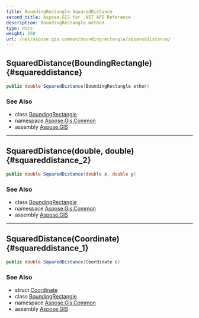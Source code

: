 ```yaml
---
title: BoundingRectangle.SquaredDistance
second_title: Aspose.GIS for .NET API Reference
description: BoundingRectangle method. 
type: docs
weight: 250
url: /net/aspose.gis.common/boundingrectangle/squareddistance/
---
```

## SquaredDistance(BoundingRectangle) {#squareddistance}

```csharp
public double SquaredDistance(BoundingRectangle other)
```

### See Also

* class [BoundingRectangle](../)
* namespace [Aspose.Gis.Common](../../boundingrectangle/)
* assembly [Aspose.GIS](../../../)

---

## SquaredDistance(double, double) {#squareddistance_2}

```csharp
public double SquaredDistance(double x, double y)
```

### See Also

* class [BoundingRectangle](../)
* namespace [Aspose.Gis.Common](../../boundingrectangle/)
* assembly [Aspose.GIS](../../../)

---

## SquaredDistance(Coordinate) {#squareddistance_1}

```csharp
public double SquaredDistance(Coordinate c)
```

### See Also

* struct [Coordinate](../../coordinate/)
* class [BoundingRectangle](../)
* namespace [Aspose.Gis.Common](../../boundingrectangle/)
* assembly [Aspose.GIS](../../../)


